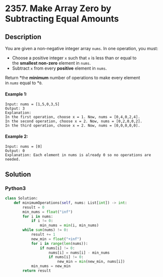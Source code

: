 # 2357. Make Array Zero by Subtracting Equal Amounts


## Description
You are given a non-negative integer array `nums`. In one operation, you must:

-   Choose a positive integer `x` such that `x` is less than or equal to the **smallest non-zero** element in `nums`.
-   Subtract `x` from every **positive** element in `nums`.

Return *the **minimum** number of operations to make every element in *`nums`* equal to *`0`.

#### Example 1:
```
Input: nums = [1,5,0,3,5]
Output: 3
Explanation:
In the first operation, choose x = 1. Now, nums = [0,4,0,2,4].
In the second operation, choose x = 2. Now, nums = [0,2,0,0,2].
In the third operation, choose x = 2. Now, nums = [0,0,0,0,0].
```

#### Example 2:
```
Input: nums = [0]
Output: 0
Explanation: Each element in nums is already 0 so no operations are needed.
```


## Solution

### Python3
```python
class Solution:
    def minimumOperations(self, nums: List[int]) -> int:
        result = 0
        min_nums = float("inf")
        for i in nums:
            if i != 0:
                min_nums = min(i, min_nums)
        while sum(nums) != 0:
            result += 1
            new_min = float("+inf")
            for i in range(len(nums)):
                if nums[i] != 0:
                    nums[i] = nums[i] - min_nums
                    if nums[i] != 0:
                        new_min = min(new_min, nums[i])
            min_nums = new_min
        return result
```
